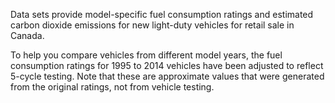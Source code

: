 Data sets provide model-specific fuel consumption ratings and estimated carbon dioxide emissions for new light-duty vehicles for retail sale in Canada.

To help you compare vehicles from different model years, the fuel consumption ratings for 1995 to 2014 vehicles have been adjusted to reflect 5-cycle testing. Note that these are approximate values that were generated from the original ratings, not from vehicle testing.
